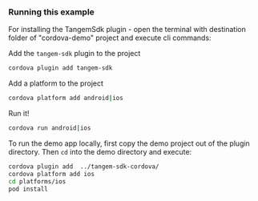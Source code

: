 ### Running this example

For installing the TangemSdk plugin - open the terminal with destination folder of "cordova-demo" project and execute cli commands:

Add the `tangem-sdk` plugin to the project
```bash
cordova plugin add tangem-sdk
```

Add a platform to the project
```bash
cordova platform add android|ios
```

Run it!
```bash
cordova run android|ios
```

To run the demo app locally, first copy the demo project out of the plugin directory. Then `cd` into the demo directory and execute:

```bash
cordova plugin add  ../tangem-sdk-cordova/
cordova platform add ios
cd platforms/ios
pod install
```
